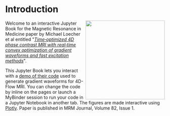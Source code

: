 # Introduction    

<img src="images/mrm.jpg" width="250px" align="right">

Welcome to an interactive Jupyter Book for the Magnetic Resonance in Medicine paper by Michael Loecher et al entitled "[*Time‐optimized 4D phase contrast MRI with real‐time convex optimization of gradient waveforms and fast excitation methods*](https://onlinelibrary.wiley.com/doi/abs/10.1002/mrm.27716)".


This Jupyter Book lets you interact with a [demo of their code](https://github.com/mloecher/cvxflow) used to generate gradient waveforms for 4D-Flow MRI. You can change the code by inline on the pages or launch a MyBinder session to run your code in a Jupyter Notebook in another tab. The figures are made interactive using [Plotly](https://plotly.com).
Paper is published in MRM Journal, Volume 82, Issue 1.

